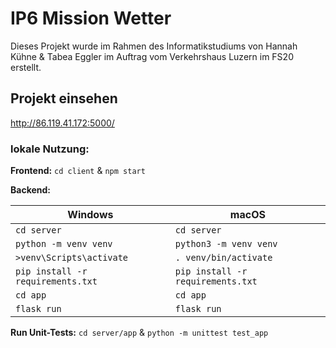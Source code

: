# IP6 Mission Wetter
Dieses Projekt wurde im Rahmen des Informatikstudiums von Hannah Kühne & Tabea Eggler im Auftrag vom Verkehrshaus Luzern im FS20 erstellt.

## Projekt einsehen
http://86.119.41.172:5000/

### lokale Nutzung:

**Frontend:**
`cd client` & `npm start`

**Backend:**

| Windows | macOS |
| ------ | ------ |
| `cd server` | `cd server`  |
| `python -m venv venv` | `python3 -m venv venv` | 
| `>venv\Scripts\activate` | `. venv/bin/activate` |
| `pip install -r requirements.txt` | `pip install -r requirements.txt` |
| `cd app` |  `cd app` |
| `flask run` | `flask run` |

**Run Unit-Tests:**
`cd server/app` & `python -m unittest test_app`
